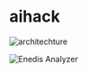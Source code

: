 # aihack


![architechture](https://github.com/user-attachments/assets/4594bd5c-a8c2-41ec-8670-bdf8a78d21e5)

![Enedis Analyzer](https://github.com/user-attachments/assets/4ebfac47-3673-42a6-b894-61e5eae01a1b)
